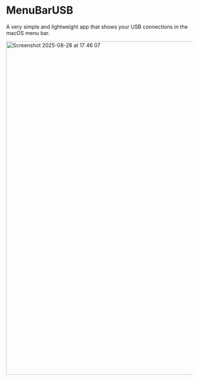 # MenuBarUSB
A very simple and lightweight app that shows your USB connections in the macOS menu bar.


<img width="1440" height="900" alt="Screenshot 2025-08-28 at 17 46 07" src="https://github.com/user-attachments/assets/64968d49-279e-437c-a88f-5e36aa847d29" />
